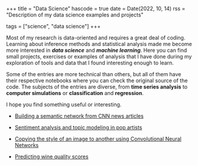 +++
title = "Data Science"
hascode = true
date = Date(2022, 10, 14)
rss = "Description of my data science examples and projects"

tags = ["science", "data science"]
+++

Most of my research is data-oriented and requires a great deal of coding. Learning about inference methods and statistical analysis made me become more interested in **_data science_** and **_machine learning_**. Here you can find small projects, exercises or examples of analysis that I have done during my exploration of tools and data that I found interesting enough to learn. 

Some of the entries are more technical than others, but all of them have their respective notebooks where you can check the original source of the code. The subjects of the entries are diverse, from **time series analysis** to **computer simulations** or **classification** and **regression**. 

I hope you find something useful or interesting.

* [Building a semantic network from CNN news articles](/DSEntries/SemanticGraph/)

* [Sentiment analysis and topic modeling in pop artists](/DSEntries/SentimentSongs1/)

* [Copying the style of an image to another using Convolutional Neural Networks](/DSEntries/StyleTransfer/)

* [Predicting wine quality scores](/DSEntries/WineQuality/)